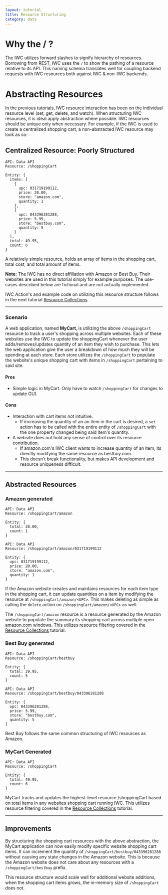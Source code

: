 ```yaml
---
layout: tutorial
title: Resource Structuring 
category: data
---
```

# Why the / ?
The IWC utilizes forward slashes to signify hierarchy of resources. Borrowing from REST, IWC uses the `/` to show 
the pathing of a resource relative to its API. This naming schema translates well for coupling backend requests with IWC
resources both against IWC & non-IWC backends.

# Abstracting Resources
In the previous tutorials, IWC resource interaction has been on the individual resource level 
(set, get, delete, and watch). When structuring IWC resources, it is ideal apply abstraction where possible. IWC 
resources should be unique only when necessary. For example, if the IWC is used to create a centralized shopping cart, 
a non-abstracted IWC resource may look as so:

## Centralized Resource: Poorly Structured
```
API: Data API
Resource: /shoppingCart

Entity: {
  items: [
    {
      upc: 031719199112,
      price: 20.00,
      store: "amazon.com",
      quantity: 1
    },
    {
      upc: 043396281288,
      price: 5.99,
      store: "bestbuy.com",
      quantity: 5
    } 
  ],
  total: 49.95,
  count: 6
}
```

A relatively simple resource, holds an array of items in the shopping cart, total cost, and total amount of items.

**Note:** The IWC has no direct affiliation with Amazon or Best Buy. Their websites are used in this tutorial simply
for example purposes. The use-cases described below are fictional and are not actually implemented.

IWC Action's and example code on utilizing this resource structure follows in the next tutorial 
[Resource Collections](04_collections.html).
***

### Scenario
A web application, named **MyCart**, is utilizing the above `/shoppingCart` resource to track a user's shopping across 
multiple websites. Each of these websites use the IWC to update the shoppingCart whenever the user adds/removes/updates 
quantity of an item they wish to purchase. This lets the web application give the user a breakdown of how much they will
be spending at each store. Each store utilizes the `/shoppingCart` to populate the website's unique shopping cart with 
items in `/shoppingCart` pertaining to said site.

#### Pros
 * Simple logic in MyCart. Only have to watch `/shoppingCart` for changes to update GUI.

#### Cons
 * Interaction with cart items not intuitive. 
   * If increasing the quantity of an an item in the cart is desired, a `set` action has to be called with the entire 
   entity of `/shoppingCart` with the one property changed being said item's quantity.
 * A website does not hold any sense of control over its resource contribution.
   * If amazon.com's IWC client wants to increase quantity of an item, its directly modifying the same resource as 
   bestbuy.com.
   * This doesn't break functionality, but makes API development and resource uniqueness difficult.
   
***

## Abstracted Resources

### Amazon generated
```
API: Data API
Resource: /shoppingCart/amazon

Entity: {
  total: 20.00,
  count: 1
}
```

```
API: Data API
Resource: /shoppingCart/amazon/031719199112

Entity: {
  upc: 031719199112,
  price: 20.00,
  store: "amazon.com",
  quantity: 1
}
```

If the Amazon website creates and maintains resources for each item type in the shopping cart, it can update quantities on a item
by modifying the resource at `/shoppingCart/amazon/<UPC>`. This makes deleting as simple as calling the `delete` action
on `/shoppingCart/amazon/<UPC>` as well.

The `/shoppingCart/amazon` resource is a resource generated by the Amazon website to populate the summary its shopping
cart across multiple open amazon.com windows. This utilizes resource filtering covered in the 
[Resource Collections](04_collections.html) tutorial.


### Best Buy generated
```
API: Data API
Resource: /shoppingCart/bestbuy

Entity: {
  total: 29.95,
  count: 5
}
```


```
API: Data API
Resource: /shoppingCart/bestbuy/043396281288

Entity: {
  upc: 043396281288,
  price: 5.99,
  store: "bestbuy.com",
  quantity: 5
} 
```

Best Buy follows the same common structuring of IWC resources as Amazon.

### MyCart Generated
```
API: Data API
Resource: /shoppingCart

Entity: {
  total: 49.95,
  count: 6
}
```

MyCart tracks and updates the highest-level resource /shoppingCart based on total items in any websites shopping
cart running IWC.  This utilizes resource filtering covered in the [Resource Collections](04_collections.html) tutorial.

***

## Improvements
By structuring the shopping cart resources with the above abstraction, the MyCart application can now easily modify
specific website shopping cart items. It can increment the quantity of `/shoppingCart/bestbuy/043396281288` without
causing any state changes in the Amazon website. This is because the Amazon website does not care about any resources
with a `/shoppingCart/bestbuy` prefix. 
 
This resource structure would scale well for additional website additions, when the shopping cart items grows, the 
in-memory size of `/shoppingCart` does not.